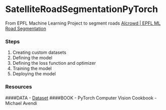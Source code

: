 # SatelliteRoadSegmentationPyTorch
From EPFL Machine Learning Project to segment roads
[AIcrowd | EPFL ML Road Segmentation](https://www.aicrowd.com/challenges/epfl-ml-road-segmentation)

### Steps
1. Creating custom datasets
2. Defining the model
3. Defining the loss function and optimizer
4. Training the model
5. Deploying the model

### Resources
####DATA - [Dataset](https://www.aicrowd.com/challenges/epfl-ml-road-segmentation/dataset_files)
####BOOK - PyTorch Computer Vision Cookbook - Michael Avendi
